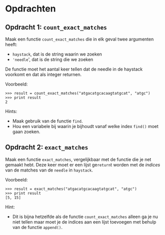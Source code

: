 # Opdrachten

## Opdracht 1: `count_exact_matches`

Maak een functie `count_exact_matches` die in elk geval twee argumenten heeft:

- `haystack`, dat is de string waarin we zoeken
- `'needle`', dat is de string die we zoeken

De functie moet het aantal keer tellen dat de needle in de haystack voorkomt en
dat als integer returnen.

Voorbeeld:

    >>> result = count_exact_matches("atgacatgcacaagtatgcat", "atgc")
    >>> print result
    2

Hints:

- Maak gebruik van de functie `find`.
- Hou een variabele bij waarin je bijhoudt vanaf welke index `find()` moet gaan zoeken.

## Opdracht 2: `exact_matches`

Maak een functie `exact_matches`, vergelijkbaar met de functie die je net
gemaakt hebt. Deze keer moet er een lijst ge`return`t worden met de *indices*
van de matches van de `needle` in `haystack`.

Voorbeeld:

    >>> result = exact_matches("atgacatgcacaagtatgcat", "atgc")
    >>> print result
    [5, 15]

Hint:

* Dit is bijna hetzelfde als de functie `count_exact_matches` alleen ga je nu
  niet tellen maar moet je de indices aan een lijst toevoegen met behulp van de
  functie `append()`.
